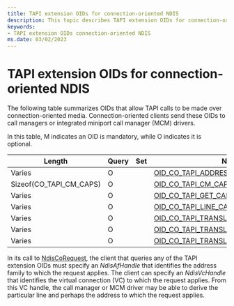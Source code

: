 ```yaml
---
title: TAPI extension OIDs for connection-oriented NDIS
description: This topic describes TAPI extension OIDs for connection-oriented NDIS.
keywords:
- TAPI extension OIDs connection-oriented NDIS
ms.date: 03/02/2023
---
```


# TAPI extension OIDs for connection-oriented NDIS

The following table summarizes OIDs that allow TAPI calls to be made over connection-oriented media. Connection-oriented clients send these OIDs to call managers or integrated miniport call manager (MCM) drivers.

In this table, M indicates an OID is mandatory, while O indicates it is optional.

| Length | Query | Set | Name |
| --- | --- | --- | --- |
| Varies | O |   | [OID_CO_TAPI_ADDRESS_CAPS](oid-co-tapi-address-caps.md) |
| Sizeof(CO_TAPI_CM_CAPS) | O |   | [OID_CO_TAPI_CM_CAPS](oid-co-tapi-cm-caps.md) |
| Varies | O |   | [OID_CO_TAPI_GET_CALL_DIAGNOSTICS](oid-co-tapi-get-call-diagnostics.md) |
| Varies | O |   | [OID_CO_TAPI_LINE_CAPS](oid-co-tapi-line-caps.md) |
| Varies | O |   | [OID_CO_TAPI_TRANSLATE_NDIS_CALLPARAMS](oid-co-tapi-translate-ndis-callparams.md) |
| Varies | O |   | [OID_CO_TAPI_TRANSLATE_TAPI_CALLPARAMS](oid-co-tapi-translate-tapi-callparams.md) |
| Varies | O |   | [OID_CO_TAPI_TRANSLATE_TAPI_SAP](oid-co-tapi-translate-tapi-sap.md) |

In its call to [NdisCoRequest](/previous-versions/windows/hardware/network/ff551877(v=vs.85)), the client that queries any of the TAPI extension OIDs must specify an *NdisAfHandle* that identifies the address family to which the request applies. The client can specify an *NdisVcHandle* that identifies the virtual connection (VC) to which the request applies. From this VC handle, the call manager or MCM driver may be able to derive the particular line and perhaps the address to which the request applies.
